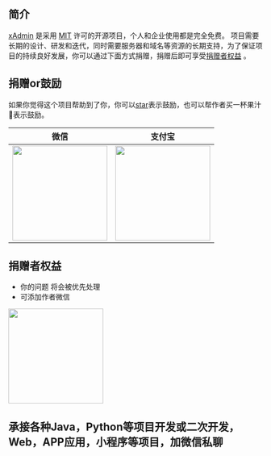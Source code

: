 ## 简介

[xAdmin](/) 是采用 [MIT](https://github.com/nineaiyu/xadmin-server?tab=MIT-1-ov-file) 许可的开源项目，个人和企业使用都是完全免费。
项目需要长期的设计、研发和迭代，同时需要服务器和域名等资源的长期支持，为了保证项目的持续良好发展，你可以通过下面方式捐赠，捐赠后即可享受[捐赠者权益](/donate.html#捐赠者权益)
。

## 捐赠or鼓励

如果你觉得这个项目帮助到了你，你可以[star](https://github.com/nineaiyu/xadmin-server)表示鼓励，也可以帮作者买一杯果汁🍹表示鼓励。

| 微信                                                                                     | 支付宝                                                                                     |
|----------------------------------------------------------------------------------------|-----------------------------------------------------------------------------------------|
| <img src="http://qiniu.cdn.xadmin.dvcloud.xin/pay/wxpay.jpg" height="188" width="188"> | <img src="http://qiniu.cdn.xadmin.dvcloud.xin/pay/alipay.jpg" height="188" width="188"> |

## 捐赠者权益

- 你的问题 将会被优先处理
- 可添加作者微信

<img src="https://qiniu.cdn.xadmin.dvcloud.xin/wx.png"  height="188" width="188">

## 承接各种Java，Python等项目开发或二次开发，Web，APP应用，小程序等项目，加微信私聊
